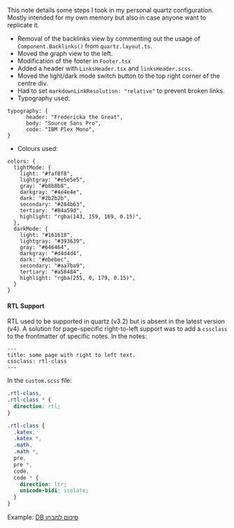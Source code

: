 This note details some steps I took in my personal quartz configuration. Mostly intended for my own memory but also in case anyone want to replicate it.

* Removal of the backlinks view by commenting out the usage of `Component.Backlinks()` from `quartz.layout.ts`.
* Moved the graph view to the left.
* Modification of the footer in `Footer.tsx`
* Added a header with `LinksHeader.tsx` and `linksHeader.scss`.
* Moved the light/dark mode switch button to the top right corner of the centre div.
* Had to set `markdownLinkResolution: "relative"` to prevent broken links.
* Typography used: 
```
typography: {  
	  header: "Fredericka the Great",  
	  body: "Source Sans Pro",  
	  code: "IBM Plex Mono",  
}
```
* Colours used:
```
colors: {  
  lightMode: {  
    light: "#faf8f8",  
    lightgray: "#e5e5e5",  
    gray: "#b8b8b8",  
    darkgray: "#4e4e4e",  
    dark: "#2b2b2b",  
    secondary: "#284b63",  
    tertiary: "#84a59d",  
    highlight: "rgba(143, 159, 169, 0.15)",  
  },  
  darkMode: {  
    light: "#161618",  
    lightgray: "#393639",  
    gray: "#646464",  
    darkgray: "#d4d4d4",  
    dark: "#ebebec",  
    secondary: "#aa7ba9",  
    tertiary: "#a58484",  
    highlight: "rgba(255, 0, 179, 0.15)",  
  }
}
```

#### RTL Support
RTL used to be supported in quartz (v3.2) but is absent in the latest version (v4). A solution for page-specific right-to-left support was to add a `cssclass` to the frontmatter of specific notes.
In the notes:
```
---
title: some page with right to left text.
cssclass: rtl-class
---
```
In the `custom.scss` file:
```css
.rtl-class,
.rtl-class * {
  direction: rtl;
}

.rtl-class {
  .katex,
  .katex *,
  .math,
  .math *,
  pre,
  pre *,
  code,
  code * {
    direction: ltr;
    unicode-bidi: isolate;
  }
}
```
Example: [DB סיכום למבחן](../../Random/DB%20סיכום%20למבחן.md)